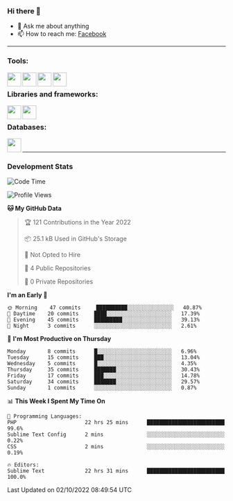 ### Hi there 👋

<!-- - 🔭 I’m currently working on [huyviet] -->
- 💬 Ask me about anything
- 📫 How to reach me: [Facebook]
<!-- - ⚡ Fun fact: abc -->

---

### Tools:
<img align='left' height="32" width="32" src="https://cdn.jsdelivr.net/npm/simple-icons@4.8.0/icons/phpstorm.svg" />
<img align='left' height="32" width="32" src="https://cdn.jsdelivr.net/npm/simple-icons@4.8.0/icons/sublimetext.svg" />
<img align='left' height="32" width="32" src="https://cdn.jsdelivr.net/npm/simple-icons@4.8.0/icons/laragon.svg" />
<img align='left' height="32" width="32" src="https://cdn.jsdelivr.net/npm/simple-icons@4.8.0/icons/xampp.svg" />
<br>

### Libraries and frameworks:
<img align='left' height="32" width="32" src="https://cdn.jsdelivr.net/npm/simple-icons@4.8.0/icons/laravel.svg" />
<img align='left' height="32" width="32" src="https://cdn.jsdelivr.net/npm/simple-icons@4.8.0/icons/jquery.svg" />
<br>

### Databases:
<img align='left' height="32" width="32" src="https://cdn.jsdelivr.net/npm/simple-icons@4.8.0/icons/mysql.svg" />
<br>

---
### Development Stats
<!--START_SECTION:waka-->
![Code Time](http://img.shields.io/badge/Code%20Time-143%20hrs%2036%20mins-blue)

![Profile Views](http://img.shields.io/badge/Profile%20Views-0-blue)

**🐱 My GitHub Data** 

> 🏆 121 Contributions in the Year 2022
 > 
> 📦 25.1 kB Used in GitHub's Storage 
 > 
> 🚫 Not Opted to Hire
 > 
> 📜 4 Public Repositories 
 > 
> 🔑 0 Private Repositories  
 > 
**I'm an Early 🐤** 

```text
🌞 Morning    47 commits     ██████████░░░░░░░░░░░░░░░   40.87% 
🌆 Daytime    20 commits     ████░░░░░░░░░░░░░░░░░░░░░   17.39% 
🌃 Evening    45 commits     █████████░░░░░░░░░░░░░░░░   39.13% 
🌙 Night      3 commits      ░░░░░░░░░░░░░░░░░░░░░░░░░   2.61%

```
📅 **I'm Most Productive on Thursday** 

```text
Monday       8 commits      █░░░░░░░░░░░░░░░░░░░░░░░░   6.96% 
Tuesday      15 commits     ███░░░░░░░░░░░░░░░░░░░░░░   13.04% 
Wednesday    5 commits      █░░░░░░░░░░░░░░░░░░░░░░░░   4.35% 
Thursday     35 commits     ███████░░░░░░░░░░░░░░░░░░   30.43% 
Friday       17 commits     ███░░░░░░░░░░░░░░░░░░░░░░   14.78% 
Saturday     34 commits     ███████░░░░░░░░░░░░░░░░░░   29.57% 
Sunday       1 commits      ░░░░░░░░░░░░░░░░░░░░░░░░░   0.87%

```


📊 **This Week I Spent My Time On** 

```text
💬 Programming Languages: 
PHP                      22 hrs 25 mins      █████████████████████████   99.6% 
Sublime Text Config      2 mins              ░░░░░░░░░░░░░░░░░░░░░░░░░   0.22% 
CSS                      2 mins              ░░░░░░░░░░░░░░░░░░░░░░░░░   0.19%

🔥 Editors: 
Sublime Text             22 hrs 31 mins      █████████████████████████   100.0%

```


 Last Updated on 02/10/2022 08:49:54 UTC
<!--END_SECTION:waka-->

[huyviet]: https://huyviet.vn/
[Facebook]: https://www.facebook.com/profile.php?id=100075294702642
